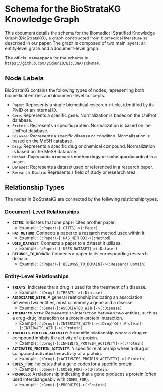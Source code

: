 # Schema for the BioStrataKG Knowledge Graph

This document details the schema for the Biomedical Stratified Knowledge Graph (BioStrataKG), a graph constructed from biomedical literature as described in our paper. The graph is composed of two main layers: an entity-level graph and a document-level graph.

The official namespace for the schema is `https://github.com/yichun10/BioCDQA/schema#`.

## Node Labels

BioStrataKG contains the following types of nodes, representing both biomedical entities and document-level concepts.

* `Paper`: Represents a single biomedical research article, identified by its PMID or an internal ID.
* `Gene`: Represents a specific gene. Normalization is based on the UniProt database.
* `Protein`: Represents a specific protein. Normalization is based on the UniProt database.
* `Disease`: Represents a specific disease or condition. Normalization is based on the MeSH database.
* `Drug`: Represents a specific drug or chemical compound. Normalization is based on the MeSH database.
* `Method`: Represents a research methodology or technique described in a paper.
* `Dataset`: Represents a dataset used or referenced in a research paper.
* `Research Domain`: Represents a field of study or research area.

## Relationship Types

The nodes in BioStrataKG are connected by the following relationship types.

### Document-Level Relationships

* **`CITES`**: Indicates that one paper cites another paper.
    * Example: `(:Paper)-[:CITES]->(:Paper)`
* **`HAS_METHOD`**: Connects a paper to a research method used within it.
    * Example: `(:Paper)-[:HAS_METHOD]->(:Method)`
* **`USES_DATASET`**: Connects a paper to a dataset it utilizes.
    * Example: `(:Paper)-[:USES_DATASET]->(:Dataset)`
* **`BELONGS_TO_DOMAIN`**: Connects a paper to its corresponding research domain.
    * Example: `(:Paper)-[:BELONGS_TO_DOMAIN]->(:Research Domain)`

### Entity-Level Relationships

* **`TREATS`**: Indicates that a drug is used for the treatment of a disease.
    * Example: `(:Drug)-[:TREATS]->(:Disease)`
* **`ASSOCIATED_WITH`**: A general relationship indicating an association between two entities, most commonly a gene and a disease.
    * Example: `(:Gene)-[:ASSOCIATED_WITH]->(:Disease)`
* **`INTERACTS_WITH`**: Represents an interaction between two entities, such as a drug-drug interaction or a protein-protein interaction.
    * Example: `(:Drug)-[:INTERACTS_WITH]->(:Drug)` or `(:Protein)-[:INTERACTS_WITH]->(:Protein)`
* **`INHIBITS_PROTEIN_ACTIVITY`**: A specific relationship where a drug or compound inhibits the activity of a protein.
    * Example: `(:Drug)-[:INHIBITS_PROTEIN_ACTIVITY]->(:Protein)`
* **`ACTIVATES_PROTEIN_ACTIVITY`**: A specific relationship where a drug or compound activates the activity of a protein.
    * Example: `(:Drug)-[:ACTIVATES_PROTEIN_ACTIVITY]->(:Protein)`
* **`CODES_FOR`**: Indicates that a gene codes for a specific protein.
    * Example: `(:Gene)-[:CODES_FOR]->(:Protein)`
* **`PRODUCES`**: A relationship indicating that a gene produces a protein (often used interchangeably with `CODES_FOR`).
    * Example: `(:Gene)-[:PRODUCES]->(:Protein)`
